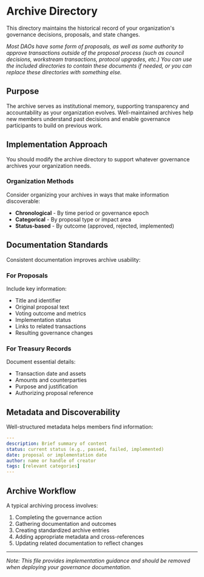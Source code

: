 # Archive Directory

This directory maintains the historical record of your organization's governance decisions, proposals, and state changes.

*Most DAOs have some form of proposals, as well as some authority to approve transactions outside of the proposal process (such as council decisions, workstream transactions, protocol upgrades, etc.) You can use the included directories to contain these documents if needed, or you can replace these directories with something else.*

## Purpose

The archive serves as institutional memory, supporting transparency and accountability as your organization evolves. Well-maintained archives help new members understand past decisions and enable governance participants to build on previous work.

## Implementation Approach

You should modify the archive directory to support whatever governance archives your organization needs. 

### Organization Methods

Consider organizing your archives in ways that make information discoverable:

- **Chronological** - By time period or governance epoch
- **Categorical** - By proposal type or impact area
- **Status-based** - By outcome (approved, rejected, implemented)

## Documentation Standards

Consistent documentation improves archive usability:

### For Proposals

Include key information:
- Title and identifier
- Original proposal text
- Voting outcome and metrics
- Implementation status
- Links to related transactions
- Resulting governance changes

### For Treasury Records

Document essential details:
- Transaction date and assets
- Amounts and counterparties
- Purpose and justification
- Authorizing proposal reference

## Metadata and Discoverability

Well-structured metadata helps members find information:

```yaml
---
description: Brief summary of content
status: current status (e.g., passed, failed, implemented)
date: proposal or implementation date
author: name or handle of creator
tags: [relevant categories]
---
```

## Archive Workflow

A typical archiving process involves:

1. Completing the governance action
2. Gathering documentation and outcomes
3. Creating standardized archive entries
4. Adding appropriate metadata and cross-references
5. Updating related documentation to reflect changes

---

*Note: This file provides implementation guidance and should be removed when deploying your governance documentation.*